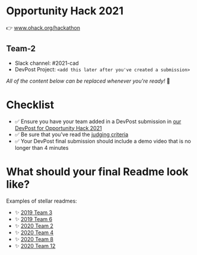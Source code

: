 
# Opportunity Hack 2021
👉 www.ohack.org/hackathon
## Team-2
- Slack channel: #2021-cad
- DevPost Project: `<add this later after you've created a submission>`

_All of the content below can be replaced whenever you're ready!_ 🙌

# Checklist
- ✅ Ensure you have your team added in a DevPost submission in [our DevPost for Opportunity Hack 2021](https://opportunity-hack-2021.devpost.com/)
- ✅ Be sure that you've read the [judging criteria](https://opportunity-hack-2021.devpost.com/#judging-criteria)
- ✅ Your DevPost final submission should include a demo video that is no longer than 4 minutes

# What should your final Readme look like?
Examples of stellar readmes:
- ✨ [2019 Team 3](https://github.com/2019-Arizona-Opportunity-Hack/Team-3)
- ✨ [2019 Team 6](https://github.com/2019-Arizona-Opportunity-Hack/Team-6)
- ✨ [2020 Team 2](https://github.com/2020-opportunity-hack/Team-02)
- ✨ [2020 Team 4](https://github.com/2020-opportunity-hack/Team-04)
- ✨ [2020 Team 8](https://github.com/2020-opportunity-hack/Team-08)
- ✨ [2020 Team 12](https://github.com/2020-opportunity-hack/Team-12)
